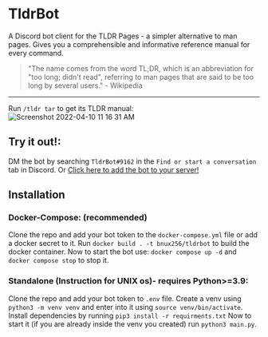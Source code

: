 # TldrBot
A Discord bot client for the TLDR Pages -  a simpler alternative to man pages.
Gives you a comprehensible and informative reference manual for every command.
> "The name comes from the word TL;DR, which is an abbreviation for "too long; didn't read", referring to man pages that are said to be too long by several users." - Wikipedia
---
Run `/tldr tar` to get its TLDR manual: 
![Screenshot 2022-04-10 11 16 31 AM](https://user-images.githubusercontent.com/80382873/162609321-e9a24ba4-df22-4031-98a7-fcc733f6c14b.png)

## Try it out!:
DM the bot by searching `TldrBot#9162` in the `Find or start a conversation` tab in Discord.
Or [Click here to add the bot to your server!](https://discord.com/api/oauth2/authorize?client_id=930781398434992149&permissions=2048&scope=bot%20applications.commands)

## Installation 
### Docker-Compose: (recommended)
Clone the repo and add your bot token to the `docker-compose.yml` file or add a docker secret to it. 
Run `docker build . -t bnux256/tldrbot` to build the docker container.
Now to start the bot use: `docker compose up -d` and `docker compose stop` to stop it.

### Standalone (Instruction for UNIX os)- requires Python>=3.9:
Clone the repo and add your bot token to `.env` file. 
Create a venv using `python3 -m venv venv` and enter into it using `source venv/bin/activate`.
Install dependencies by running `pip3 install -r requirments.txt`
Now to start it (if you are already inside the venv you created) run `python3 main.py`.